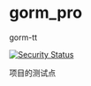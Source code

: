 # gorm_pro
gorm-tt

[![Security Status](https://www.murphysec.com/platform3/v3/badge/1611419771350843392.svg?t=1)](https://www.murphysec.com/accept?code=0c105c03b6e8a3bfda4e4197f49ebeeb&type=1&from=2&t=2)

项目的测试点
